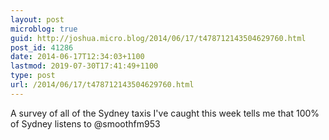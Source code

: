 ```yaml
---
layout: post
microblog: true
guid: http://joshua.micro.blog/2014/06/17/t478712143504629760.html
post_id: 41286
date: 2014-06-17T12:34:03+1100
lastmod: 2019-07-30T17:41:49+1100
type: post
url: /2014/06/17/t478712143504629760.html
---
```

A survey of all of the Sydney taxis I've caught this week tells me that 100% of Sydney listens to @smoothfm953
